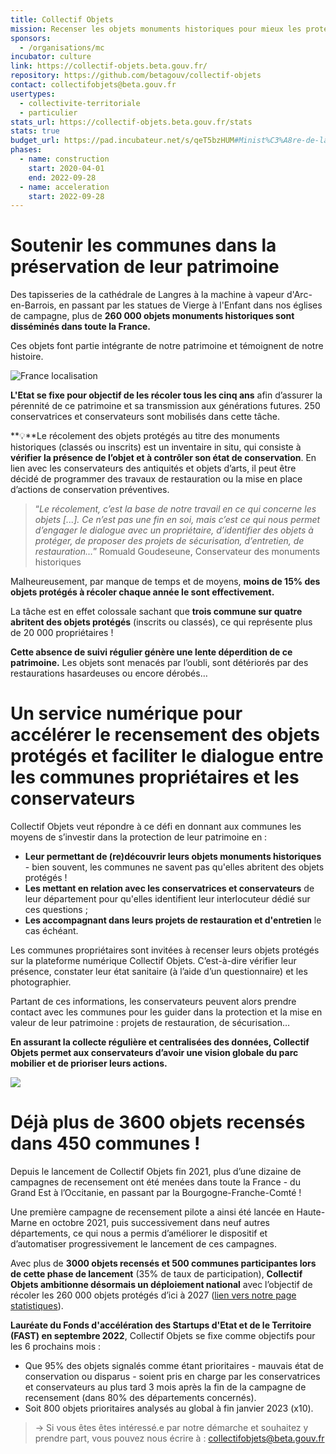 ```yaml
---
title: Collectif Objets
mission: Recenser les objets monuments historiques pour mieux les protéger
sponsors:
  - /organisations/mc
incubator: culture
link: https://collectif-objets.beta.gouv.fr/
repository: https://github.com/betagouv/collectif-objets
contact: collectifobjets@beta.gouv.fr
usertypes:
  - collectivite-territoriale
  - particulier
stats_url: https://collectif-objets.beta.gouv.fr/stats
stats: true
budget_url: https://pad.incubateur.net/s/qeT5bzHUM#Minist%C3%A8re-de-la-culture-atelier-num%C3%A9rique
phases:
  - name: construction
    start: 2020-04-01
    end: 2022-09-28
  - name: acceleration
    start: 2022-09-28
---
```


# Soutenir les communes dans la préservation de leur patrimoine

Des tapisseries de la cathédrale de Langres à la machine à vapeur d'Arc-en-Barrois, en passant par les statues de Vierge à l'Enfant dans nos églises de campagne, plus de **260 000 objets monuments historiques sont disséminés dans toute la France.** 

Ces objets font partie intégrante de notre patrimoine et témoignent de notre histoire. 

![](/img/netlifycms/france-localization.png "France localisation")

**L'Etat se fixe pour objectif de les récoler tous les cinq ans** afin d’assurer la pérennité de ce patrimoine et sa transmission aux générations futures. 250 conservatrices et conservateurs sont mobilisés dans cette tâche.

**💡**Le récolement des objets protégés au titre des monuments historiques (classés ou inscrits) est un inventaire in situ, qui consiste à **vérifier la présence de l’objet et à contrôler son état de conservation**. En lien avec les conservateurs des antiquités et objets d’arts, il peut être décidé de programmer des travaux de restauration ou la mise en place d’actions de conservation préventives.

> “*Le récolement, c’est la base de notre travail en ce qui concerne les objets \[...]. Ce n’est pas une fin en soi, mais c’est ce qui nous permet d’engager le dialogue avec un propriétaire, d’identifier des objets à protéger, de proposer des projets de sécurisation, d’entretien, de restauration…*” Romuald Goudeseune, Conservateur des monuments historiques

Malheureusement, par manque de temps et de moyens, **moins de 15% des objets protégés à récoler chaque année le sont effectivement.**

La tâche est en effet colossale sachant que **trois commune sur quatre abritent des objets protégés** (inscrits ou classés), ce qui représente plus de 20 000 propriétaires !

**Cette absence de suivi régulier génère une lente déperdition de ce patrimoine.** Les objets sont menacés par l’oubli, sont détériorés par des restaurations hasardeuses ou encore dérobés…

# Un service numérique pour accélérer le recensement des objets protégés et faciliter le dialogue entre les communes propriétaires et les conservateurs

Collectif Objets veut répondre à ce défi en donnant aux communes les moyens de s’investir dans la protection de leur patrimoine en :

* **Leur permettant de (re)découvrir leurs objets monuments historiques** - bien souvent, les communes ne savent pas qu'elles abritent des objets protégés ! 
* **Les mettant en relation avec les conservatrices et conservateurs** de leur département pour qu'elles identifient leur interlocuteur dédié sur ces questions ; 
* **Les accompagnant dans leurs projets de restauration et d'entretien** le cas échéant. 

Les communes propriétaires sont invitées à recenser leurs objets protégés sur la plateforme numérique Collectif Objets. C’est-à-dire vérifier leur présence, constater leur état sanitaire (à l’aide d’un questionnaire) et les photographier.

Partant de ces informations, les conservateurs peuvent alors prendre contact avec les communes pour les guider dans la protection et la mise en valeur de leur patrimoine : projets de restauration, de sécurisation…

**En assurant la collecte régulière et centralisées des données, Collectif Objets permet aux conservateurs d’avoir une vision globale du parc mobilier et de prioriser leurs actions.**

![](/img/netlifycms/capture.d.ecran.2022-09-26.141814.1.png)

# Déjà plus de 3600 objets recensés dans 450 communes !

Depuis le lancement de Collectif Objets fin 2021, plus d’une dizaine de campagnes de recensement ont été menées dans toute la France - du Grand Est à l’Occitanie, en passant par la Bourgogne-Franche-Comté !

Une première campagne  de recensement pilote a ainsi été lancée en Haute-Marne en octobre 2021, puis successivement dans neuf autres départements, ce qui nous a permis d’améliorer le dispositif et d’automatiser progressivement le lancement de ces campagnes. 

Avec plus de **3000 objets recensés et 500 communes participantes lors de cette phase de lancement** (35% de taux de participation), **Collectif Objets ambitionne désormais un déploiement national** avec l’objectif de récoler les 260 000 objets protégés d’ici à 2027 ([lien vers notre page statistiques](https://collectif-objets.beta.gouv.fr/stats)). 

**Lauréate du Fonds d'accélération des Startups d'Etat et de le Territoire (FAST) en septembre 2022**, Collectif Objets se fixe comme objectifs pour les 6 prochains mois :

* Q﻿ue 95% des objets signalés comme étant prioritaires - mauvais état de conservation ou disparus - s﻿oient pris en charge par les conservatrices et conservateurs au plus tard 3 mois après la fin de la campagne de recensement (dans 80% des départements concernés).  
* S﻿oit 800 objets prioritaires analysés au global à fin janvier 2023 (x10). 

> → Si vous êtes êtes intéressé.e par notre démarche et souhaitez y prendre part, vous pouvez nous écrire à : collectifobjets@beta.gouv.fr
